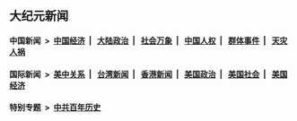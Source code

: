 ## 大纪元新闻

#### 中国新闻 &nbsp;>&nbsp; [中国经济](indexes/ncid283/README.md?08231245) &nbsp;| &nbsp; [大陆政治](indexes/ncid277/README.md?08231245) &nbsp;| &nbsp; [社会万象](indexes/ncid282/README.md?08231245) &nbsp;| &nbsp; [中国人权](indexes/ncid278/README.md?08231245) &nbsp;| &nbsp; [群体事件](indexes/ncid279/README.md?08231245) &nbsp;| &nbsp; [天灾人祸](indexes/ncid280/README.md?08231245)

#### 国际新闻 &nbsp;>&nbsp; [美中关系](indexes/nf1412576/README.md?08231245) &nbsp;| &nbsp; [台湾新闻](indexes/ncid1349361/README.md?08231245) &nbsp;| &nbsp; [香港新闻](indexes/ncid1349362/README.md?08231245) &nbsp;| &nbsp; [美国政治](indexes/ncid1078159/README.md?08231245) &nbsp;| &nbsp; [美国社会](indexes/ncid1078160/README.md?08231245) &nbsp;| &nbsp; [美国经济](indexes/ncid1078158/README.md?08231245)

#### 特别专题 &nbsp;>&nbsp; [中共百年历史](https://github.com/easy2view/epoch-special/blob/master/README.md?08231245)  
